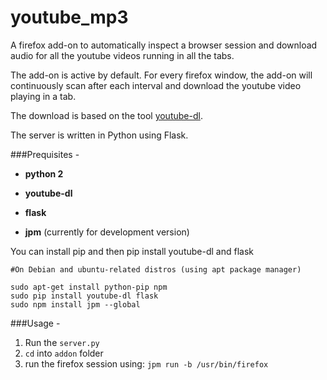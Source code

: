# youtube_mp3

A firefox add-on to automatically inspect a browser session and download audio for all the youtube videos running in all the tabs.

The add-on is active by default. For every firefox window, the add-on will continuously scan after each interval and download the youtube video playing in a tab.

The download is based on the tool [youtube-dl](https://github.com/rg3/youtube-dl).

The server is written in Python using Flask.

###Prequisites - 

- **python 2** 

- **youtube-dl**

- **flask**

- **jpm** (currently for development version)

You can install pip and then pip install youtube-dl and flask

```
#On Debian and ubuntu-related distros (using apt package manager)

sudo apt-get install python-pip npm
sudo pip install youtube-dl flask
sudo npm install jpm --global
```

###Usage -

1. Run the ```server.py```
2. ```cd``` into ```addon``` folder
3. run the firefox session using:
``` jpm run -b /usr/bin/firefox ```
